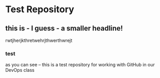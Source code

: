 # Test Repository

## this is - I guess - a smaller headline!

rwtjherjkthretwehrjthwerthwrejt

### test

as you can see – this is a test repository for working with GitHub in our DevOps class
